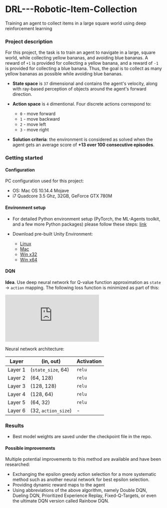 # DRL---Robotic-Item-Collection
Training an agent to collect items in a large square world using deep reinforcement learning

### Project description

For this project, the task is to train an agent to navigate in a large, square world, while collecting yellow bananas, and avoiding blue bananas. A reward of `+1` is provided for collecting a yellow banana, and a reward of `-1` is provided for collecting a blue banana. Thus, the goal is to collect as many yellow bananas as possible while avoiding blue bananas.

- **State space** is `37` dimensional and contains the agent's velocity, along with ray-based perception of objects around the agent's forward direction. 

- **Action space** is `4` dimentional. Four discrete actions correspond to:
  - `0` - move forward
  - `1` - move backward
  - `2` - move left
  - `3` - move right

- **Solution criteria**: the environment is considered as solved when the agent gets an average score of **+13 over 100 consecutive episodes**.

### Getting started

#### Configuration

PC configuration used for this project:
- OS: Mac OS 10.14.4 Mojave
- i7 Quadcore 3.5 Ghz, 32GB, GeForce GTX 780M

#### Environment setup

- For detailed Python environment setup (PyTorch, the ML-Agents toolkit, and a few more Python packages) please follow these steps: [link](https://github.com/udacity/deep-reinforcement-learning#dependencies)

- Download pre-built Unity Environment:
  - [Linux](https://s3-us-west-1.amazonaws.com/udacity-drlnd/P1/Banana/Banana_Linux.zip)
  - [Mac](https://s3-us-west-1.amazonaws.com/udacity-drlnd/P1/Banana/Banana.app.zip)
  - [Win x32](https://s3-us-west-1.amazonaws.com/udacity-drlnd/P1/Banana/Banana_Windows_x86.zip)
  - [Win x64](https://s3-us-west-1.amazonaws.com/udacity-drlnd/P1/Banana/Banana_Windows_x86_64.zip)

#### DQN

**Idea**. Use deep neural network for Q-value function approximation as `state` -> `action` mapping. The following loss function is minimized as part of this:

![equation](http://latex.codecogs.com/gif.latex?MSE%28r_%7Bt&plus;1%7D&plus;%5Cgamma%20%5Cmax_%7Ba%7DQ%5Et%28s_%7Bt&plus;1%7D%2C%20a%29-Q%28s_%7Bt%7D%2C%20a_%7Bt%7D%29%29)

Neural network architecture:

| Layer   | (in, out)          | Activation|
|---------|--------------------|-----------|
| Layer 1 | (`state_size`, 64) | `relu`|
| Layer 2 | (64, 128) | `relu` |
| Layer 3 | (128, 128)| `relu` |
| Layer 4 | (128, 64) | `relu` |
| Layer 5 | (64, 32)  | `relu` |
| Layer 6 | (32, `action_size`)| - |

### Results
 - Best model weights are saved under the checkpoint file in the repo.

#### Possible improvements

Multiple potential improvements to this method are available and have been researched:
- Exchanging the epsilon greedy action selection for a more systematic method such as another neural network for best epsilon selection.
- Providing dynamic reward maps to the agent
- Using abbreviations of the above algorithm, namely Double DQN, Dueling DQN, Prioritized Experience Replay, Fixed-Q-Targets, or even the ultimate DQN version called Rainbow DQN.
